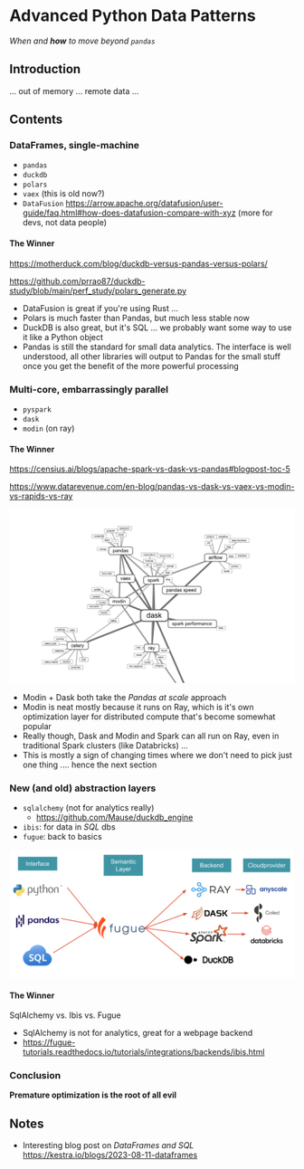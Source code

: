 # Advanced Python Data Patterns

*When and **how** to move beyond `pandas`*

## Introduction

... out of memory ... remote data ... 

## Contents

### DataFrames, single-machine

* `pandas`
* `duckdb`
* `polars`
* `vaex` (this is old now?)
* `DataFusion` https://arrow.apache.org/datafusion/user-guide/faq.html#how-does-datafusion-compare-with-xyz (more for devs, not data people)

#### The Winner

https://motherduck.com/blog/duckdb-versus-pandas-versus-polars/

https://github.com/prrao87/duckdb-study/blob/main/perf_study/polars_generate.py

* DataFusion is great if you're using Rust ...
* Polars is much faster than Pandas, but much less stable now
* DuckDB is also great, but it's SQL ... we probably want some way to use it like a Python object
* Pandas is still the standard for small data analytics. The interface is well understood, all other libraries will output to Pandas for the small stuff once you get the benefit of the more powerful processing

### Multi-core, embarrassingly parallel
* `pyspark`
* `dask`
* `modin` (on ray)

#### The Winner

https://censius.ai/blogs/apache-spark-vs-dask-vs-pandas#blogpost-toc-5

https://www.datarevenue.com/en-blog/pandas-vs-dask-vs-vaex-vs-modin-vs-rapids-vs-ray

![Alt text](image-1.png)

* Modin + Dask both take the *Pandas at scale* approach
* Modin is neat mostly because it runs on Ray, which is it's own optimization layer for distributed compute that's become somewhat popular
* Really though, Dask and Modin and Spark can all run on Ray, even in traditional Spark clusters (like Databricks) ...
* This is mostly a sign of changing times where we don't need to pick just one thing .... hence the next section

### New (and old) abstraction layers
* `sqlalchemy` (not for analytics really)
    * https://github.com/Mause/duckdb_engine
* `ibis`: for data in *SQL* dbs
* `fugue`: back to basics

![Alt text](image.png)

#### The Winner 

SqlAlchemy vs. Ibis vs. Fugue

* SqlAlchemy is not for analytics, great for a webpage backend
* https://fugue-tutorials.readthedocs.io/tutorials/integrations/backends/ibis.html


### Conclusion

**Premature optimization is the root of all evil**

## Notes

* Interesting blog post on *DataFrames and SQL* https://kestra.io/blogs/2023-08-11-dataframes
